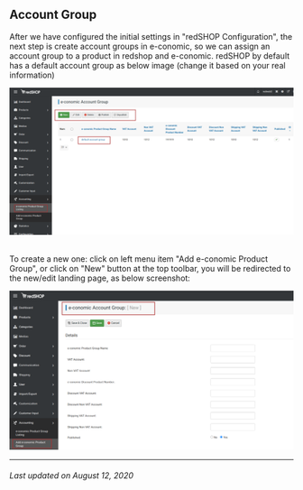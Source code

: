 ## Account Group
After we have configured the initial settings in "redSHOP Configuration", the next step is create account groups in e-conomic, so we can assign an account group to a product in redshop and e-conomic. redSHOP by default has a default account group as below image (change it based on your real information)

<img src="./manual/en-US/chapters/e-conomic-integration/img/img1.png" class="example"/><br><br>

To create a new one:  click on left menu item "Add e-conomic Product Group", or click on "New" button at the top toolbar, you will be redirected to the new/edit landing page, as below screenshot:

<img src="./manual/en-US/chapters/e-conomic-integration/img/img2.png" class="example"/>

<hr>

<h6>Last updated on August 12, 2020</h6>